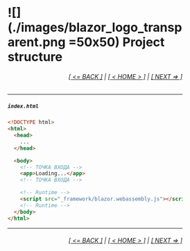 <div style="width:80%; margin-left:10%;">

# ![](./images/blazor_logo_transparent.png =50x50) Project structure

<div style="text-align:right;">

###### [[ <= BACK ]](03.2.md) | [[ < HOME > ]](00.md) | [[ NEXT => ]](03.4.md)

</div>

---

##### `index.html`

```html
<!DOCTYPE html>
<html>
  <head>
    ...
  </head>

  <body>
    <!-- ТОЧКА ВХОДА -->
    <app>Loading...</app>
    <!-- ТОЧКА ВХОДА -->

    <!-- Runtime -->
    <script src="_framework/blazor.webassembly.js"></script>
    <!-- Runtime -->
  </body>
</html>
```

---

<div style="text-align:right;">

###### [[ <= BACK ]](03.2.md) | [[ < HOME > ]](00.md) | [[ NEXT => ]](03.4.md)

</div>

</div>
